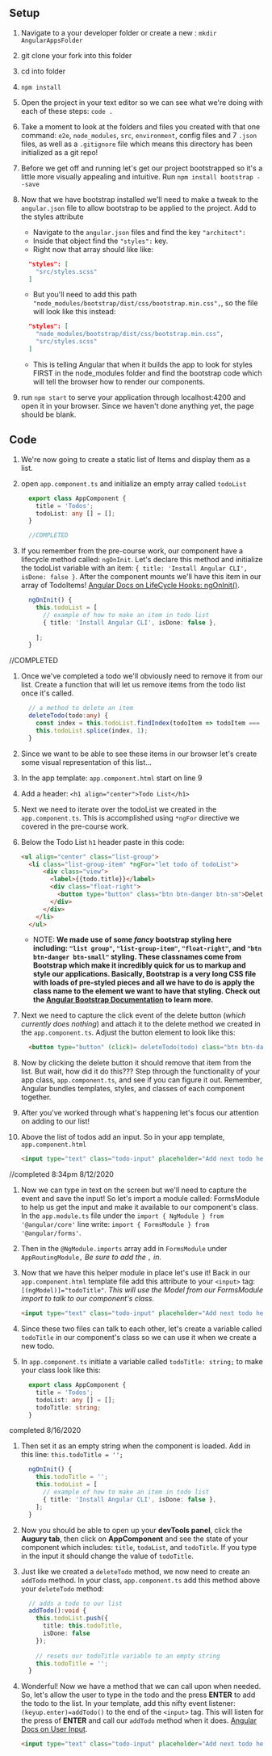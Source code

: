 ## Setup
1. Navigate to a your developer folder or create a new : `mkdir AngularAppsFolder`
1. git clone your fork into this folder
1. cd into folder
1. `npm install`
1. Open the project in your text editor so we can see what we're doing with each of these steps: `code .`
1. Take a moment to look at the folders and files you created with that one command: `e2e`, `node_modules`, `src`, `environment`, config files and 7 `.json` files, as well as a `.gitignore` file which means this directory has been initialized as a git repo!
1. Before we get off and running let's get our project bootstrapped so it's a little more visually appealing and intuitive. Run `npm install bootstrap --save`
1. Now that we have bootstrap installed we'll need to make a tweak to the `angular.json` file to allow bootstrap to be applied to the project. Add to the styles attribute
	  * Navigate to the `angular.json` files and find the key `"architect":` 
    * Inside that object find the `"styles":` key.
    * Right now that array should like like:

    ```json
      "styles": [
        "src/styles.scss"
      ]
    ```

    * But you'll need to add this path `"node_modules/bootstrap/dist/css/bootstrap.min.css",`, so the file will look like this instead:

    ```json
      "styles": [
        "node_modules/bootstrap/dist/css/bootstrap.min.css",
        "src/styles.scss"
      ]
    ```

    * This is telling Angular that when it builds the app to look for styles FIRST in the node_modules folder and find the bootstrap code which will tell the browser how to render our components.

1. run `npm start` to serve your application through localhost:4200 and open it in your browser. Since we haven't done anything yet, the page should be blank.



## Code
1. We're now going to create a static list of Items and display them as a list.
1. open `app.component.ts` and initialize an empty array called `todoList`
  
    ```typescript
      export class AppComponent {
        title = 'Todos';
        todoList: any [] = [];
      }

      //COMPLETED
    ```
    <!-- todoList: any [] = []; -->
    
1. If you remember from the pre-course work, our component have a lifecycle method called: `ngOnInit`. Let's declare this method and initialize the todoList variable with an item: `{ title: 'Install Angular CLI', isDone: false }`. After the component mounts we'll have this item in our array of TodoItems! [Angular Docs on LifeCycle Hooks: ngOnInit()](https://angular.io/guide/lifecycle-hooks).
    
    ```typescript
      ngOnInit() {
        this.todoList = [
          // example of how to make an item in todo list
          { title: 'Install Angular CLI', isDone: false },
        
        ];
      }
    ``` 
  //COMPLETED
1. Once we've completed a todo we'll obviously need to remove it from our list. Create a function that will let us remove items from the todo list once it's called.

    ```typescript
      // a method to delete an item
      deleteTodo(todo:any) {
        const index = this.todoList.findIndex(todoItem => todoItem === todo);
        this.todoList.splice(index, 1);
      }
    ```

1. Since we want to be able to see these items in our browser let's create some visual representation of this list...
1. In the app template: `app.component.html` start on line 9
1. Add a header: `<h1 align="center">Todo List</h1>`
1. Next we need to iterate over the todoList we created in the `app.component.ts`. This is accomplished using `*ngFor` directive we covered in the pre-course work.
1. Below the Todo List `h1` header paste in this code:

    ```html
    <ul align="center" class="list-group">
      <li class="list-group-item" *ngFor="let todo of todoList">
          <div class="view">
            <label>{{todo.title}}</label>
            <div class="float-right">
              <button type="button" class="btn btn-danger btn-sm">Delete</button>
            </div>
          </div>
        </li>
      </ul>
    ```

    * NOTE: **We made use of some *fancy* bootstrap styling here including: `"list group"`, `"list-group-item"`, `"float-right"`, and `"btn btn-danger btn-small"` styling. These classnames come from Bootstrap which make it incredibly quick for us to markup and style our applications. Basically, Bootstrap is a very long CSS file with loads of pre-styled pieces and all we have to do is apply the class name to the element we want to have that styling. Check out the [Angular Bootstrap Documentation](https://ng-bootstrap.github.io/#/getting-started) to learn more.**

1. Next we need to capture the click event of the delete button (*which currently does nothing*) and attach it to the delete method we created in the `app.component.ts`. Adjust the button element to look like this:

    ```html
      <button type="button" (click)= deleteTodo(todo) class="btn btn-danger btn-sm">Delete</button>
    ```  

1. Now by clicking the delete button it should remove that item from the list. But wait, how did it do this??? Step through the functionality of your app class, `app.component.ts`, and see if you can figure it out. Remember, Angular bundles templates, styles, and classes of each component together.
1. After you've worked through what's happening let's focus our attention on adding to our list!
1. Above the list of todos add an input. So in your app template, `app.component.html`

    ```html
    <input type="text" class="todo-input" placeholder="Add next todo here">
    ```
//completed 8:34pm 8/12/2020

1. Now we can type in text on the screen but we'll need to capture the event and save the input! So let's import a module called: FormsModule to help us get the input and make it available to our component's class. In the `app.module.ts` file under the `import { NgModule } from '@angular/core'` line write: `import { FormsModule } from '@angular/forms'`.
1. Then in the `@NgModule.imports` array add in `FormsModule` under `AppRoutingModule,` *Be sure to add the `,` in.*
1. Now that we have this helper module in place let's use it! Back in our `app.component.html` template file add this attribute to your `<input>` tag: `[(ngModel)]="todoTitle"`. *This will use the Model from our FormsModule import to talk to our component's class.*

    ```html
    <input type="text" class="todo-input" placeholder="Add next todo here" [(ngModel)]="todoTitle">
    ```

1. Since these two files can talk to each other, let's create a variable called `todoTitle` in our component's class so we can use it when we create a new todo.
1. In `app.component.ts` initiate a variable called `todoTitle: string;` to make your class look like this:

    ```typescript
      export class AppComponent {
        title = 'Todos';
        todoList: any [] = [];
        todoTitle: string;
      }
    ```
completed 8/16/2020

1. Then set it as an empty string when the component is loaded. Add in this line: `this.todoTitle = '';`

    ```typescript
      ngOnInit() {
        this.todoTitle = '';
        this.todoList = [
          // example of how to make an item in todo list
          { title: 'Install Angular CLI', isDone: false },
        ];
      }
    ```

1. Now you should be able to open up your **devTools panel**, click the **Augury tab**, then click on **AppComponent** and see the state of your component which includes: `title`, `todoList`, and `todoTitle`. If you type in the input it should change the value of `todoTitle`.
1. Just like we created a `deleteTodo` method, we now need to create an `addTodo` method. In your class, `app.component.ts` add this method above your `deleteTodo` method:

    ```typescript
      // adds a todo to our list
      addTodo():void {
        this.todoList.push({
          title: this.todoTitle,
          isDone: false
        });
        
        // resets our todoTitle variable to an empty string
        this.todoTitle = '';
      }
    ```

1. Wonderful! Now we have a method that we can call upon when needed. So, let's allow the user to type in the todo and the press **ENTER** to add the todo to the list. In your template, add this nifty event listener: `(keyup.enter)=addTodo()` to the end of the `<input>` tag. This will listen for the press of **ENTER** and call our `addTodo` method when it does. [Angular Docs on User Input](https://angular.io/guide/user-input).

    ```html
    <input type="text" class="todo-input" placeholder="Add next todo here" [(ngModel)]="todoTitle" (keyup.enter)=addTodo()>
    ```

